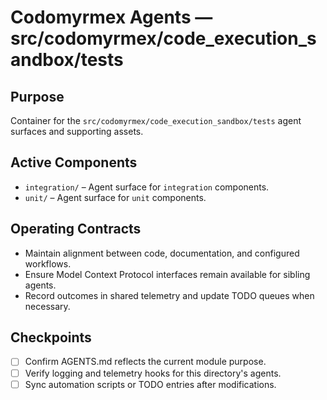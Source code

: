 # Codomyrmex Agents — src/codomyrmex/code_execution_sandbox/tests

## Purpose
Container for the `src/codomyrmex/code_execution_sandbox/tests` agent surfaces and supporting assets.

## Active Components
- `integration/` – Agent surface for `integration` components.
- `unit/` – Agent surface for `unit` components.

## Operating Contracts
- Maintain alignment between code, documentation, and configured workflows.
- Ensure Model Context Protocol interfaces remain available for sibling agents.
- Record outcomes in shared telemetry and update TODO queues when necessary.

## Checkpoints
- [ ] Confirm AGENTS.md reflects the current module purpose.
- [ ] Verify logging and telemetry hooks for this directory's agents.
- [ ] Sync automation scripts or TODO entries after modifications.
